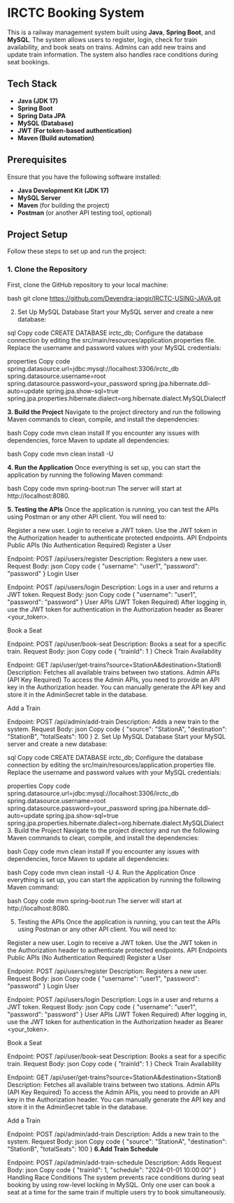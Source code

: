 
# IRCTC Booking System

This is a railway management system built using **Java**, **Spring Boot**, and **MySQL**. The system allows users to register, login, check for train availability, and book seats on trains. Admins can add new trains and update train information. The system also handles race conditions during seat bookings.

## Tech Stack

- **Java (JDK 17)**
- **Spring Boot**
- **Spring Data JPA**
- **MySQL (Database)**
- **JWT (For token-based authentication)**
- **Maven (Build automation)**

## Prerequisites

Ensure that you have the following software installed:

- **Java Development Kit (JDK 17)**
- **MySQL Server**
- **Maven** (for building the project)
- **Postman** (or another API testing tool, optional)

## Project Setup

Follow these steps to set up and run the project:

### 1. Clone the Repository

First, clone the GitHub repository to your local machine:

bash
git clone https://github.com/Devendra-jangir/IRCTC-USING-JAVA.git


2. Set Up MySQL Database
Start your MySQL server and create a new database:

sql
Copy code
CREATE DATABASE irctc_db;
Configure the database connection by editing the src/main/resources/application.properties file. Replace the username and password values with your MySQL credentials:

properties
Copy code
spring.datasource.url=jdbc:mysql://localhost:3306/irctc_db
spring.datasource.username=root
spring.datasource.password=your_password
spring.jpa.hibernate.ddl-auto=update
spring.jpa.show-sql=true
spring.jpa.properties.hibernate.dialect=org.hibernate.dialect.MySQLDialectf


**3. Build the Project**
Navigate to the project directory and run the following Maven commands to clean, compile, and install the dependencies:

bash
Copy code
mvn clean install
If you encounter any issues with dependencies, force Maven to update all dependencies:

bash
Copy code
mvn clean install -U


**4. Run the Application**
Once everything is set up, you can start the application by running the following Maven command:

bash
Copy code
mvn spring-boot:run
The server will start at http://localhost:8080.

**5. Testing the APIs**
Once the application is running, you can test the APIs using Postman or any other API client. You will need to:

Register a new user.
Login to receive a JWT token.
Use the JWT token in the Authorization header to authenticate protected endpoints.
API Endpoints
Public APIs (No Authentication Required)
Register a User

Endpoint: POST /api/users/register
Description: Registers a new user.
Request Body:
json
Copy code
{
  "username": "user1",
  "password": "password"
}
Login User

Endpoint: POST /api/users/login
Description: Logs in a user and returns a JWT token.
Request Body:
json
Copy code
{
  "username": "user1",
  "password": "password"
}
User APIs (JWT Token Required)
After logging in, use the JWT token for authentication in the Authorization header as Bearer <your_token>.

Book a Seat

Endpoint: POST /api/user/book-seat
Description: Books a seat for a specific train.
Request Body:
json
Copy code
{
  "trainId": 1
}
Check Train Availability

Endpoint: GET /api/user/get-trains?source=StationA&destination=StationB
Description: Fetches all available trains between two stations.
Admin APIs (API Key Required)
To access the Admin APIs, you need to provide an API key in the Authorization header. You can manually generate the API key and store it in the AdminSecret table in the database.

Add a Train

Endpoint: POST /api/admin/add-train
Description: Adds a new train to the system.
Request Body:
json
Copy code
{
  "source": "StationA",
  "destination": "StationB",
  "totalSeats": 100
}
2. Set Up MySQL Database
Start your MySQL server and create a new database:

sql
Copy code
CREATE DATABASE irctc_db;
Configure the database connection by editing the src/main/resources/application.properties file. Replace the username and password values with your MySQL credentials:

properties
Copy code
spring.datasource.url=jdbc:mysql://localhost:3306/irctc_db
spring.datasource.username=root
spring.datasource.password=your_password
spring.jpa.hibernate.ddl-auto=update
spring.jpa.show-sql=true
spring.jpa.properties.hibernate.dialect=org.hibernate.dialect.MySQLDialect
3. Build the Project
Navigate to the project directory and run the following Maven commands to clean, compile, and install the dependencies:

bash
Copy code
mvn clean install
If you encounter any issues with dependencies, force Maven to update all dependencies:

bash
Copy code
mvn clean install -U
4. Run the Application
Once everything is set up, you can start the application by running the following Maven command:

bash
Copy code
mvn spring-boot:run
The server will start at http://localhost:8080.

5. Testing the APIs
Once the application is running, you can test the APIs using Postman or any other API client. You will need to:

Register a new user.
Login to receive a JWT token.
Use the JWT token in the Authorization header to authenticate protected endpoints.
API Endpoints
Public APIs (No Authentication Required)
Register a User

Endpoint: POST /api/users/register
Description: Registers a new user.
Request Body:
json
Copy code
{
  "username": "user1",
  "password": "password"
}
Login User

Endpoint: POST /api/users/login
Description: Logs in a user and returns a JWT token.
Request Body:
json
Copy code
{
  "username": "user1",
  "password": "password"
}
User APIs (JWT Token Required)
After logging in, use the JWT token for authentication in the Authorization header as Bearer <your_token>.

Book a Seat

Endpoint: POST /api/user/book-seat
Description: Books a seat for a specific train.
Request Body:
json
Copy code
{
  "trainId": 1
}
Check Train Availability

Endpoint: GET /api/user/get-trains?source=StationA&destination=StationB
Description: Fetches all available trains between two stations.
Admin APIs (API Key Required)
To access the Admin APIs, you need to provide an API key in the Authorization header. You can manually generate the API key and store it in the AdminSecret table in the database.

Add a Train

Endpoint: POST /api/admin/add-train
Description: Adds a new train to the system.
Request Body:
json
Copy code
{
  "source": "StationA",
  "destination": "StationB",
  "totalSeats": 100
}
**6.Add Train Schedule**

Endpoint: POST /api/admin/add-train-schedule
Description: Adds
Request Body:
json
Copy code
{
  "trainId": 1,
  "schedule": "2024-01-01 10:00:00"
}
Handling Race Conditions
The system prevents race conditions during seat booking by using row-level locking in MySQL. Only one user can book a seat at a time for the same train if multiple users try to book simultaneously.












